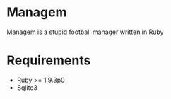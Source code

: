Managem
=======

Managem is a stupid football manager written in Ruby

Requirements
============

* Ruby >= 1.9.3p0
* Sqlite3

